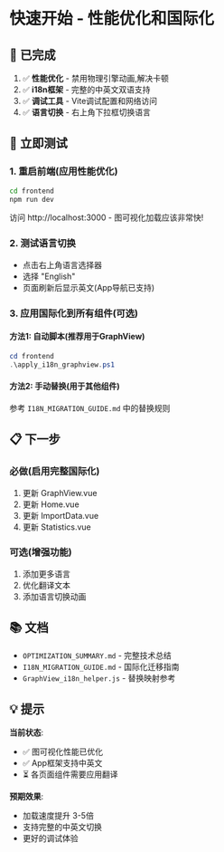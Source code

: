 # 快速开始 - 性能优化和国际化

## 🎯 已完成

1. ✅ **性能优化** - 禁用物理引擎动画,解决卡顿
2. ✅ **i18n框架** - 完整的中英文双语支持
3. ✅ **调试工具** - Vite调试配置和网络访问
4. ✅ **语言切换** - 右上角下拉框切换语言

## 🚀 立即测试

### 1. 重启前端(应用性能优化)
```bash
cd frontend
npm run dev
```

访问 http://localhost:3000 - 图可视化加载应该非常快!

### 2. 测试语言切换
- 点击右上角语言选择器
- 选择 "English"
- 页面刷新后显示英文(App导航已支持)

### 3. 应用国际化到所有组件(可选)

#### 方法1: 自动脚本(推荐用于GraphView)
```powershell
cd frontend
.\apply_i18n_graphview.ps1
```

#### 方法2: 手动替换(用于其他组件)
参考 `I18N_MIGRATION_GUIDE.md` 中的替换规则

## 📋 下一步

### 必做(启用完整国际化)
1. 更新 GraphView.vue
2. 更新 Home.vue  
3. 更新 ImportData.vue
4. 更新 Statistics.vue

### 可选(增强功能)
1. 添加更多语言
2. 优化翻译文本
3. 添加语言切换动画

## 📚 文档

- `OPTIMIZATION_SUMMARY.md` - 完整技术总结
- `I18N_MIGRATION_GUIDE.md` - 国际化迁移指南
- `GraphView_i18n_helper.js` - 替换映射参考

## 💡 提示

**当前状态**: 
- ✅ 图可视化性能已优化
- ✅ App框架支持中英文
- ⏳ 各页面组件需要应用翻译

**预期效果**:
- 加载速度提升 3-5倍
- 支持完整的中英文切换
- 更好的调试体验
